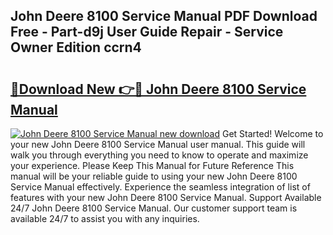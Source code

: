 ## John Deere 8100 Service Manual PDF Download Free - Part-d9j User Guide Repair - Service Owner Edition ccrn4

# <h2><a href="http://bc87145.oget.top/?id=John+Deere+8100+Service+Manual">🔗Download New 👉🔴 John Deere 8100 Service Manual</a></h2>

[![John Deere 8100 Service Manual new download](https://i.imgur.com/5g1atiW.png)](http://bc87145.oget.top/?id=John+Deere+8100+Service+Manual)
Get Started! Welcome to your new John Deere 8100 Service Manual user manual. This guide will walk you through everything you need to know to operate and maximize your experience. Please Keep This Manual for Future Reference This manual will be your reliable guide to using your new John Deere 8100 Service Manual effectively. Experience the seamless integration of list of features with your new John Deere 8100 Service Manual. Support Available 24/7 John Deere 8100 Service Manual. Our customer support team is available 24/7 to assist you with any inquiries.
